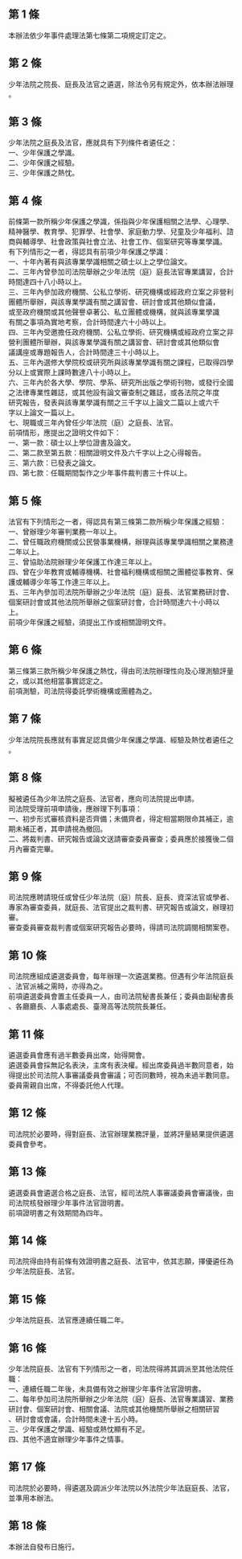 第 1 條
-------
本辦法依少年事件處理法第七條第二項規定訂定之。

第 2 條
-------
少年法院之院長、庭長及法官之遴選，除法令另有規定外，依本辦法辦理  
。

第 3 條
-------
少年法院之庭長及法官，應就具有下列條件者遴任之：  
一、少年保護之學識。  
二、少年保護之經驗。  
三、少年保護之熱忱。

第 4 條
-------
前條第一款所稱少年保護之學識，係指與少年保護相關之法學、心理學、  
精神醫學、教育學、犯罪學、社會學、家庭動力學、兒童及少年福利、諮  
商與輔導學、社會政策與社會立法、社會工作、個案研究等專業學識。  
有下列情形之一者，得認具有前項少年保護之學識：  
一、十年內著有與該專業學識相關之碩士以上之學位論文。  
二、三年內曾參加司法院舉辦之少年法院（庭）庭長法官專業講習，合計  
    時間達四十八小時以上。  
三、三年內參加政府機關、公私立學術、研究機構或經政府立案之非營利  
    團體所舉辦，與該專業學識有關之講習會、研討會或其他類似會議，  
    或至政府機關或其他聲譽卓著公、私立團體或機構，就與該專業學識  
    有關之事項為實地考察，合計時間達六十小時以上。  
四、三年內受邀擔任政府機關、公私立學術、研究機構或經政府立案之非  
    營利團體所舉辦，與該專業學識有關之講習會、研討會或其他類似會  
    議講座或專題報告人，合計時間達三十小時以上。  
五、三年內選修大學院校或研究所與該專業學識有關之課程，已取得四學  
    分以上或實際上課時數達八十小時以上。  
六、三年內於各大學、學院、學系、研究所出版之學術刊物，或發行全國  
    之法律專業性雜誌，或其他設有論文審查制之雜誌，或各法院之年度  
    研究報告，發表與該專業學識有關之三千字以上論文二篇以上或六千  
    字以上論文一篇以上。  
七、現職或三年內曾任少年法院（庭）之庭長、法官。  
前項情形，應提出之證明文件如下：  
一、第一款：碩士以上學位證書及論文。  
二、第二款至第五款：相關證明文件及六千字以上之心得報告。  
三、第六款：已發表之論文。  
四、第七款：任職期間製作之少年事件裁判書三十件以上。

第 5 條
-------
法官有下列情形之一者，得認具有第三條第二款所稱少年保護之經驗：  
一、曾辦理少年審判業務一年以上。  
二、曾任職政府機關或公民營事業機構，辦理與該專業學識相關之業務達  
    二年以上。  
三、曾協助法院辦理少年保護工作達三年以上。  
四、曾在少年教育或輔導機構、社會福利機構或相關之團體從事教育、保  
    護或輔導少年等工作達三年以上。  
五、三年內參加司法院所舉辦之少年法院（庭）庭長、法官業務研討會、  
    個案研討會或其他法院所舉辦之個案研討會，合計時間達六十小時以  
    上。  
前項少年保護之經驗，須提出工作或相關證明文件。

第 6 條
-------
第三條第三款所稱少年保護之熱忱，得由司法院辦理性向及心理測驗評量  
之，或以其他相當事實認定之。  
前項測驗，司法院得委託學術機構或團體為之。

第 7 條
-------
少年法院院長應就有事實足認具備少年保護之學識、經驗及熱忱者遴任之  
。

第 8 條
-------
擬被遴任為少年法院之庭長、法官者，應向司法院提出申請。  
司法院受理前項申請後，應辦理下列事項：  
一、初步形式審核資料是否齊備；未備齊者，得定相當期限命其補正，逾  
    期未補正者，其申請視為撤回。  
二、將裁判書、研究報告或論文送請審查委員審查；委員應於接獲後二個  
    月內審查完畢。

第 9 條
-------
司法院應聘請現任或曾任少年法院（庭）院長、庭長、資深法官或學者、  
專家為審查委員，就庭長、法官提出之裁判書、研究報告或論文，辦理初  
審。  
審查委員審查裁判書或個案研究報告必要時，得請司法院調閱相關案卷。

第 10 條
--------
司法院應組成遴選委員會，每年辦理一次遴選業務。但遇有少年法院庭長  
、法官派補之需時，亦得為之。  
前項遴選委員會置主任委員一人，由司法院秘書長兼任；委員由副秘書長  
、各廳廳長、人事處處長、臺灣高等法院院長兼任。

第 11 條
--------
遴選委員會應有過半數委員出席，始得開會。  
遴選委員會採無記名表決，主席有表決權。經出席委員過半數同意者，始  
得提出於司法院人事審議委員會審議；可否同數時，視為未過半數同意。  
委員需親自出席，不得委託他人代理。

第 12 條
--------
司法院於必要時，得對庭長、法官辦理業務評量，並將評量結果提供遴選  
委員會參考。

第 13 條
--------
遴選委員會遴選合格之庭長、法官，經司法院人事審議委員會審議後，由  
司法院核發辦理少年事件法官證明書。  
前項證明書之有效期間為四年。

第 14 條
--------
司法院得由持有前條有效證明書之庭長、法官中，依其志願，擇優遴任為  
少年法院庭長、法官。

第 15 條
--------
少年法院庭長、法官應連續任職二年。

第 16 條
--------
少年法院庭長、法官有下列情形之一者，司法院得將其調派至其他法院任  
職：  
一、連續任職二年後，未具備有效之辦理少年事件法官證明書。  
二、每年參加司法院所舉辦之少年法院（庭）庭長、法官專業講習、業務  
    研討會、個案研討會、相關會議、法院或其他機關所舉辦之相關研習  
    、研討會或會議，合計時間未達十五小時。  
三、少年保護之學識、經驗或熱忱顯有不足。  
四、其他不適宜辦理少年事件之情事。

第 17 條
--------
司法院於必要時，得遴選及調派少年法院以外法院少年法庭庭長、法官，  
並準用本辦法。

第 18 條
--------
本辦法自發布日施行。

